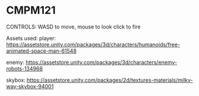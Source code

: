 # CMPM121

CONTROLS:
WASD to move, mouse to look
click to fire

Assets used:
player:
https://assetstore.unity.com/packages/3d/characters/humanoids/free-animated-space-man-61548

enemy:
https://assetstore.unity.com/packages/3d/characters/enemy-robots-134968

skybox:
https://assetstore.unity.com/packages/2d/textures-materials/milky-way-skybox-94001